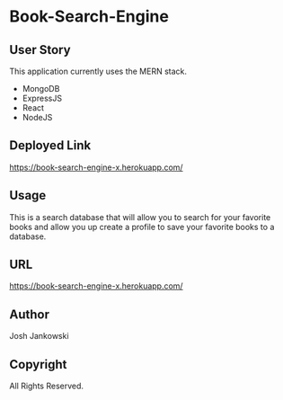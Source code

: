 # Book-Search-Engine


## User Story

This application currently uses the MERN stack. 
- MongoDB
- ExpressJS
- React
- NodeJS

## Deployed Link

https://book-search-engine-x.herokuapp.com/


## Usage

This is a search database that will allow you to search for your favorite books and allow you up create a profile to save your favorite books to a database.

## URL

https://book-search-engine-x.herokuapp.com/

## Author

Josh Jankowski

## Copyright
All Rights Reserved.
